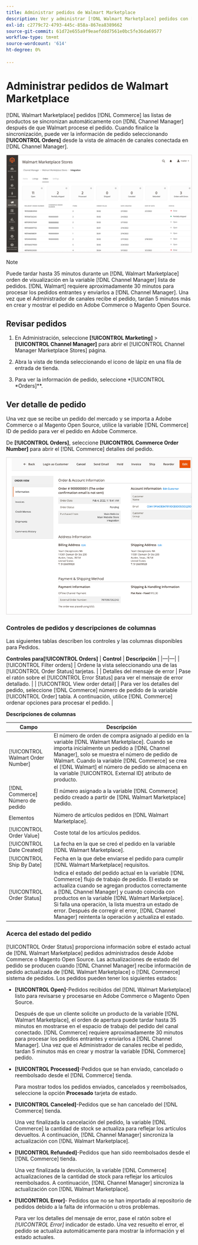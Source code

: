 ```yaml
---
title: Administrar pedidos de Walmart Marketplace
description: Ver y administrar [!DNL Walmart Marketplace] pedidos con [!DNL Channel Manager] para Adobe Commerce y Magento Open Source.
exl-id: c2779c72-4793-445c-858a-867ea8389662
source-git-commit: 61d72e655a9f9eaefddd7561e0bc5fe36da69577
workflow-type: tm+mt
source-wordcount: '614'
ht-degree: 0%

---
```


# Administrar pedidos de Walmart Marketplace

[!DNL Walmart Marketplace] pedidos [!DNL Commerce] las listas de productos se sincronizan automáticamente con [!DNL Channel Manager] después de que Walmart procese el pedido. Cuando finalice la sincronización, puede ver la información de pedido seleccionando **[!UICONTROL Orders]** desde la vista de almacén de canales conectada en [!DNL Channel Manager].

![Administrador de canales Vista Pedidos para administrar pedidos de Walmart Marketplace](assets/orders-dashboard-view.png)

>[!NOTE]
>
>Puede tardar hasta 35 minutos durante un [!DNL Walmart Marketplace] orden de visualización en la variable [!DNL Channel Manager] lista de pedidos. [!DNL Walmart] requiere aproximadamente 30 minutos para procesar los pedidos entrantes y enviarlos a [!DNL Channel Manager].  Una vez que el Administrador de canales recibe el pedido, tardan 5 minutos más en crear y mostrar el pedido en Adobe Commerce o Magento Open Source.

## Revisar pedidos

1. En Administración, seleccione **[!UICONTROL Marketing]** > **[!UICONTROL Channel Manager]** para abrir el [!UICONTROL Channel Manager Marketplace Stores] página.

1. Abra la vista de tienda seleccionando el icono de lápiz en una fila de entrada de tienda.

1. Para ver la información de pedido, seleccione *[!UICONTROL *Orders]**.

## Ver detalle de pedido

Una vez que se recibe un pedido del mercado y se importa a Adobe Commerce o al Magento Open Source, utilice la variable [!DNL Commerce] ID de pedido para ver el pedido en Adobe Commerce.

De **[!UICONTROL Orders]**, seleccione **[!UICONTROL Commerce Order Number]** para abrir el [!DNL Commerce] detalles del pedido.

![Vista de detalles de un pedido de Walmart Marketplace](assets/order-detail-with-external-order-id.png)

### Controles de pedidos y descripciones de columnas

Las siguientes tablas describen los controles y las columnas disponibles para Pedidos.

**Controles para[!UICONTROL Orders]**
| **Control**                    | **Descripción**                                                                                                                                               | |—|—| | [!UICONTROL Filter orders]     | Ordene la vista seleccionando una de las [!UICONTROL Order Status] tarjetas.                                                                                        | | Detalles del mensaje de error | Pase el ratón sobre el [!UICONTROL Error Status] para ver el mensaje de error detallado.                                                                      | | [!UICONTROL View order detail] | Para ver los detalles del pedido, seleccione [!DNL Commerce] número de pedido de la variable [!UICONTROL Order] tabla. A continuación, utilice [!DNL Commerce] ordenar opciones para procesar el pedido. |

**Descripciones de columnas**

| Campo | Descripción |
|------------------------------------|----------------------------------------------------------------------------------------------------------------------------------------------------------------------------------------------------------------------------------------------------------------------------------------------------------------------------------------------------------------------------------|
| [!UICONTROL  Walmart Order Number] | El número de orden de compra asignado al pedido en la variable [!DNL Walmart Marketplace]. Cuando se importa inicialmente un pedido a [!DNL Channel Manager], solo se muestra el número de pedido de Walmart. Cuando la variable [!DNL Commerce] se crea el [!DNL Walmart] el número de pedido se almacena en la variable [!UICONTROL External ID] atributo de producto. |
| [!DNL Commerce]  Número de pedido | El número asignado a la variable [!DNL Commerce]  pedido creado a partir de [!DNL Walmart Marketplace] pedido. |
| Elementos | Número de artículos pedidos en [!DNL Walmart Marketplace]. |
| [!UICONTROL Order Value] | Coste total de los artículos pedidos. |
| [!UICONTROL Date Created] | La fecha en la que se creó el pedido en la variable [!DNL Walmart Marketplace]. |
| [!UICONTROL Ship By Date] | Fecha en la que debe enviarse el pedido para cumplir [!DNL Walmart Marketplace] requisitos. |
| [!UICONTROL Order Status] | Indica el estado del pedido actual en la variable [!DNL Commerce] flujo de trabajo de pedido. El estado se actualiza cuando se agregan productos correctamente a [!DNL Channel Manager] y cuando coincida con productos en la variable [!DNL Walmart Marketplace]. Si falla una operación, la lista muestra un estado de error. Después de corregir el error, [!DNL Channel Manager] reintenta la operación y actualiza el estado. |

### Acerca del estado del pedido

[!UICONTROL Order Status] proporciona información sobre el estado actual de [!DNL Walmart Marketplace] pedidos administrados desde Adobe Commerce o Magento Open Source. Las actualizaciones de estado del pedido se producen cuando [!DNL Channel Manager] recibe información de pedido actualizada de [!DNL Walmart Marketplace] o [!DNL Commerce] sistema de pedidos. Los pedidos pueden tener los siguientes estados:

* **[!UICONTROL Open]**-Pedidos recibidos del [!DNL Walmart Marketplace] listo para revisarse y procesarse en Adobe Commerce o Magento Open Source.

   Después de que un cliente solicite un producto de la variable [!DNL Walmart Marketplace], el orden de apertura puede tardar hasta 35 minutos en mostrarse en el espacio de trabajo del pedido del canal conectado. [!DNL Commerce] requiere aproximadamente 30 minutos para procesar los pedidos entrantes y enviarlos a [!DNL Channel Manager]. Una vez que el Administrador de canales recibe el pedido, tardan 5 minutos más en crear y mostrar la variable [!DNL Commerce] pedido.

* **[!UICONTROL Processed]**-Pedidos que se han enviado, cancelado o reembolsado desde el [!DNL Commerce] tienda.

   Para mostrar todos los pedidos enviados, cancelados y reembolsados, seleccione la opción **Procesado** tarjeta de estado.

* **[!UICONTROL Canceled]**-Pedidos que se han cancelado del [!DNL Commerce] tienda.

   Una vez finalizada la cancelación del pedido, la variable [!DNL Commerce] la cantidad de stock se actualiza para reflejar los artículos devueltos. A continuación, [!DNL Channel Manager] sincroniza la actualización con [!DNL Walmart Marketplace].

* **[!UICONTROL Refunded]**-Pedidos que han sido reembolsados desde el [!DNL Commerce] tienda.

   Una vez finalizada la devolución, la variable [!DNL Commerce] actualizaciones de la cantidad de stock para reflejar los artículos reembolsados. A continuación, [!DNL Channel Manager] sincroniza la actualización con [!DNL Walmart Marketplace].

* **[!UICONTROL Error]**- Pedidos que no se han importado al repositorio de pedidos debido a la falta de información u otros problemas.

   Para ver los detalles del mensaje de error, pase el ratón sobre el *[!UICONTROL Error]* indicador de estado. Una vez resuelto el error, el pedido se actualiza automáticamente para mostrar la información y el estado actuales.
